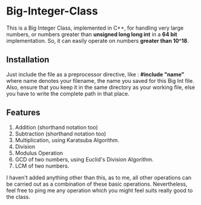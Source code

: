 # Big-Integer-Class

This is a Big Integer Class, implemented in C++, for handling very large numbers, or numbers greater than **unsigned long long int** in a **64 bit** implementation. So, it can easily operate on numbers **greater than 10^18**.

## Installation 

 Just include the file as a preprocessor directive, like :
      **#include "name"**  
 where name denotes your filename, the name you saved for this Big Int file.
 Also, ensure that you keep it in the same directory as your working file, else you have to write the complete path in that <name> place.

## Features

1. Addition (shorthand notation too)
2. Subtraction (shorthand notation too)
3. Multiplication, using Karatsuba Algorithm.
4. Division
5. Modulus Operation
6. GCD of two numbers, using Euclid's Division Algorithm.
7. LCM of two numbers.

I haven't added anything other than this, as to me, all other operations can be carried out as a combination of these basic operations.
Nevertheless, feel free to ping me any operation which you might feel suits really good to the class.



